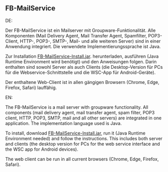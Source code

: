 ## FB-MailService

DE:

Der FB-MailService ist ein Mailserver mit Groupware-Funktionalität. Alle Komponenten (Mail Delivery Agent, Mail Transfer Agent, Spamfilter, POP3-Client, HTTP-, POP3-, SMTP-, Mail- und alle weiteren Server) sind in einer Anwendung integriert. Die verwendete Implementierungssprache ist Java.

Zur Installation [FB-MailService-Install.jar](https://github.com/fbsoftware-stuttgart/FB-MailService/raw/master/FB-MailService-Install.jar). herunterladen, ausführen (Java Runtime Environment wird benötigt) und den Anweisungen folgen. Darin enthalten sind sowohl Server als auch Clients (die Desktop-Version für PCs für die Webservice-Schnittstelle und die WSC-App für Android-Geräte).

Der enthaltene Web-Client ist in allen gängigen Browsern (Chrome, Edge, Firefox, Safari) lauffähig.

EN:

The FB-MailService is a mail server with groupware functionality. All components (mail delivery agent, mail transfer agent, spam filter, POP3 client, HTTP, POP3, SMTP, mail and all other servers) are integrated in one application. The implementation language used is Java.

To install, download [FB-MailService-Install.jar](https://github.com/fbsoftware-stuttgart/FB-MailService/raw/master/FB-MailService-Install.jar), run it (Java Runtime Environment needed) and follow the instructions. This includes both server and clients (the desktop version for PCs for the web service interface and the WSC app for Android devices).

The web client can be run in all current browsers (Chrome, Edge, Firefox, Safari).
